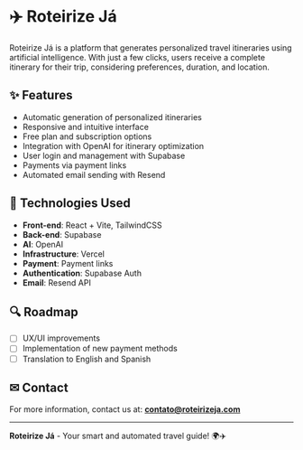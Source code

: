# ✈️ Roteirize Já

Roteirize Já is a platform that generates personalized travel itineraries using artificial intelligence. With just a few clicks, users receive a complete itinerary for their trip, considering preferences, duration, and location.

## ✨ Features
- Automatic generation of personalized itineraries
- Responsive and intuitive interface
- Free plan and subscription options
- Integration with OpenAI for itinerary optimization
- User login and management with Supabase
- Payments via payment links
- Automated email sending with Resend

## 💪 Technologies Used
- **Front-end**: React + Vite, TailwindCSS
- **Back-end**: Supabase
- **AI**: OpenAI
- **Infrastructure**: Vercel
- **Payment**: Payment links
- **Authentication**: Supabase Auth
- **Email**: Resend API

## 🔍 Roadmap
- [ ] UX/UI improvements
- [ ] Implementation of new payment methods
- [ ] Translation to English and Spanish

## ✉ Contact
For more information, contact us at: **contato@roteirizeja.com**

---

**Roteirize Já** - Your smart and automated travel guide! 🌍✈️
